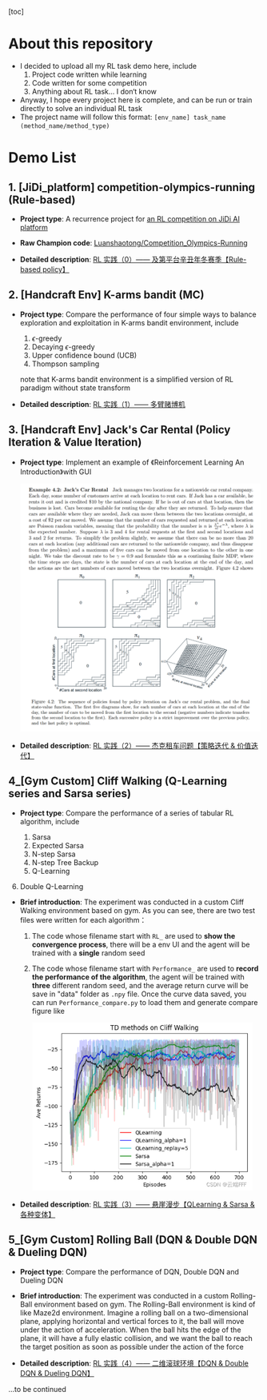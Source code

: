 [toc]

# About this repository

- I decided to upload all my RL task demo here, include
  1. Project code written while learning
  2. Code written for some competition
  3. Anything about RL task... I don‘t know
- Anyway, I hope every project here is complete, and can be run or train directly to solve an individual RL task
- The project name will follow this format: `[env_name] task_name (method_name/method_type)`



# Demo List

## 1. [JiDi_platform] competition-olympics-running (Rule-based)

- **Project type**: A recurrence project for [an RL competition on JiDi AI platform](http://www.jidiai.cn/compete_detail?compete=12)
- **Raw Champion code**: [Luanshaotong/Competition_Olympics-Running](https://gitee.com/luanshaotong/competition-olympics-running/blob/lst/olympics/submission.py)

- **Detailed description**: [RL 实践（0）—— 及第平台辛丑年冬赛季【Rule-based policy】](https://blog.csdn.net/wxc971231/article/details/125438242)



## 2. [Handcraft Env] K-arms bandit (MC)

- **Project type**:  Compare the performance of four simple ways to balance exploration and exploitation in K-arms bandit environment, include

  1. $\epsilon$-greedy
  2. Decaying $\epsilon$-greedy
  3. Upper confidence bound (UCB)
  4. Thompson sampling

  note that K-arms bandit environment is a simplified version of RL paradigm without state transform

- **Detailed description**: [RL 实践（1）—— 多臂赌博机](https://blog.csdn.net/wxc971231/article/details/127103190)



## 3. [Handcraft Env] Jack's Car Rental (Policy Iteration & Value Iteration)

- **Project type**:  Implement an example of 《Reinforcement Learning An Introduction》with GUI

  <img src="img/Jack's_car_rental.png" style="zoom:75%;" />

- **Detailed description**: [RL 实践（2）—— 杰克租车问题【策略迭代 & 价值迭代】](https://blog.csdn.net/wxc971231/article/details/127222242)



## 4_[Gym Custom] Cliff Walking (Q-Learning series and Sarsa series)

- **Project type**: Compare the performance of a series of tabular RL algorithm, include
  
  1. Sarsa
  2. Expected Sarsa
  3. N-step Sarsa
  4. N-step Tree Backup
  5. Q-Learning
6. Double Q-Learning
  
- **Brief introduction**: The experiment was conducted in a custom Cliff Walking environment based on gym. As you can see, there are two test files were written for each algorithm：

  1. The code whose filename start with `RL_` are used to **show the convergence process**, there will be a env UI and the agent will be trained with a **single** random seed

  2. The code whose filename start with `Performance_` are used to **record the performance of the algorithm**, the agent will be trained with **three** different random seed, and the average return curve will be save in "data" folder as `.npy` file. Once the curve data saved, you can run `Performance_compare.py` to load them and generate compare figure like

     <img src="img/performance_comapre.png" style="zoom:75%;" />

- **Detailed description**: [RL 实践（3）—— 悬崖漫步【QLearning & Sarsa & 各种变体】](https://blog.csdn.net/wxc971231/article/details/128180067)



## 5_[Gym Custom] Rolling Ball (DQN & Double DQN & Dueling DQN)

- **Project type**: Compare the performance of DQN, Double DQN and Dueling DQN
- **Brief introduction**: The experiment was conducted in a custom Rolling-Ball environment based on gym. The Rolling-Ball environment is kind of like Maze2d environment. Imagine a rolling ball on a two-dimensional plane, applying horizontal and vertical forces to it, the ball will move under the action of acceleration. When the ball hits the edge of the plane, it will have a fully elastic collision, and we want the ball to reach the target position as soon as possible under the action of the force

- **Detailed description**: [RL 实践（4）—— 二维滚球环境【DQN & Double DQN & Dueling DQN】](https://blog.csdn.net/wxc971231/article/details/131865151)



...to be continued